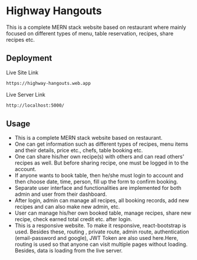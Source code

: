 # Highway Hangouts

This is a complete MERN stack website based on restaurant where mainly focused on different types of menu, table reservation, recipes, share recipes etc.

## Deployment

Live Site Link

```bash
https://highway-hangouts.web.app
```

Live Server Link

```bash
http://localhost:5000/
```

## Usage

- This is a complete MERN stack website based on restaurant.
- One can get information such as different types of recipes, menu items and their details, price etc., chefs, table booking etc.
- One can share his/her own recipe(s) with others and can read others' recipes as well. But before sharing recipe, one must be logged in to the account.
- If anyone wants to book table, then he/she must login to account and then choose date, time, person, fill up the form to confirm booking.
- Separate user interface and functionalities are implemented for both admin and user from their dashboard.
- After login, admin can manage all recipes, all booking records, add new recipes and can also make new admin, etc.
- User can manage his/her own booked table, manage recipes, share new recipe, check earned total credit etc. after login.
- This is a responsive website. To make it responsive, react-bootstrap is used. Besides these, routing , private route, admin route, authentication (email-password and google), JWT Token are also used here.Here, routing is used so that anyone can visit multiple pages without loading. Besides, data is loading from the live server.
